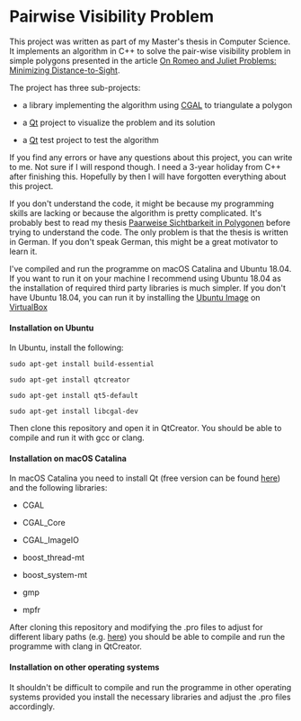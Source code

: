 # Pairwise Visibility Problem
This project was written as part of my Master's thesis in Computer Science. It implements an algorithm in C++ to solve the pair-wise visibility problem in simple polygons presented in the article [On Romeo and Juliet Problems: Minimizing Distance-to-Sight](https://ui.adsabs.harvard.edu/abs/2019arXiv190601114A).

The project has three sub-projects:

* a library implementing the algorithm using [CGAL](https://www.cgal.org/) to triangulate a polygon

* a [Qt](https://www.qt.io/) project to visualize the problem and its solution

* a [Qt](https://www.qt.io/) test project to test the algorithm

If you find any errors or have any questions about this project, you can write to me. Not sure if I will respond though. I need a 3-year holiday from C++ after finishing this. Hopefully by then I will have forgotten everything about this project.

If you don't understand the code, it might be because my programming skills are lacking or because the algorithm is pretty complicated. It's probably best to read my thesis [Paarweise Sichtbarkeit in Polygonen](https://github.com/klauste/ShortestPathToVisibility/blob/master/PaarweiseSichtbarkeit.pdf) before trying to understand the code. The only problem is that the thesis is written in German. If you don't speak German, this might be a great motivator to learn it.

I've compiled and run the programme on macOS Catalina and Ubuntu 18.04. If you want to run it on your machine I recommend using Ubuntu 18.04 as the installation of required third party libraries is much simpler. If you don't have Ubuntu 18.04, you can run it by installing the [Ubuntu Image](http://releases.ubuntu.com/18.04/) on [VirtualBox](https://www.virtualbox.org/)

#### Installation on Ubuntu

In Ubuntu, install the following:

`sudo apt-get install build-essential`

`sudo apt-get install qtcreator`

`sudo apt-get install qt5-default`

`sudo apt-get install libcgal-dev`

Then clone this repository and open it in QtCreator. You should be able to compile and run it with gcc or clang.

#### Installation on macOS Catalina

In macOS Catalina you need to install Qt (free version can be found [here](https://www.qt.io/download-qt-installer)) and the following libraries:

* CGAL

* CGAL_Core

* CGAL_ImageIO

* boost_thread-mt

* boost_system-mt

* gmp

* mpfr

After cloning this repository and modifying the .pro files to adjust for different libary paths (e.g. [here]( https://github.com/klauste/ShortestPathToVisibility/blob/master/VisibilityProblemLibrary/VisibilityProblemLibrary.pro#L35)) you should be able to compile and run the programme with clang in QtCreator.

#### Installation on other operating systems

It shouldn't be difficult to compile and run the programme in other operating systems provided you install the necessary libraries and adjust the .pro files accordingly.
